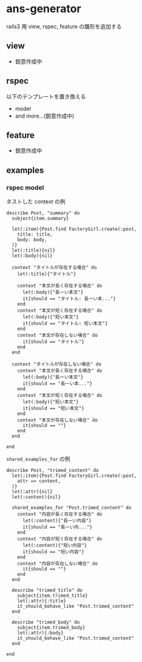 ans-generator
=============

rails3 用 view, rspec, feature の雛形を追加する


view
----

* 鋭意作成中


rspec
-----

以下のテンプレートを置き換える

* model
* and more...(鋭意作成中)


feature
-------

* 鋭意作成中


examples
--------

### rspec model ###

ネストした context の例

    describe Post, "summary" do
      subject{item.summary}

      let(:item){Post.find FactoryGirl.create(:post,
        title: title,
        body: body,
      )}
      let(:title){nil}
      let(:body){nil}

      context "タイトルが存在する場合" do
        let(:title){"タイトル"}

        context "本文が長く存在する場合" do
          let(:body){"長ーい本文"}
          it{should == "タイトル: 長ーい本..."}
        end
        context "本文が短く存在する場合" do
          let(:body){"短い本文"}
          it{should == "タイトル: 短い本文"}
        end
        context "本文が存在しない場合" do
          it{should == "タイトル"}
        end
      end

      context "タイトルが存在しない場合" do
        context "本文が長く存在する場合" do
          let(:body){"長ーい本文"}
          it{should == "長ーい本..."}
        end
        context "本文が短く存在する場合" do
          let(:body){"短い本文"}
          it{should == "短い本文"}
        end
        context "本文が存在しない場合" do
          it{should == ""}
        end
      end

    end

`shared_examples_for` の例

    describe Post, "trimed_content" do
      let(:item){Post.find FactoryGirl.create(:post,
        attr => content,
      )}
      let(:attr){nil}
      let(:content){nil}

      shared_examples_for "Post.trimed_content" do
        context "内容が長く存在する場合" do
          let(:content){"長ーい内容"}
          it{should == "長ーい内..."}
        end
        context "内容が短く存在する場合" do
          let(:content){"短い内容"}
          it{should == "短い内容"}
        end
        context "内容が存在しない場合" do
          it{should == ""}
        end
      end

      describe "trimed_title" do
        subject{item.trimed_title}
        let(:attr){:title}
        it_should_behave_like "Post.trimed_content"
      end

      describe "trimed_body" do
        subject{item.trimed_body}
        let(:attr){:body}
        it_should_behave_like "Post.trimed_content"
      end

    end

